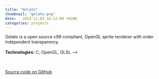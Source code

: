 ```yaml
---
title: "Gelato"
thumbnail: "gelato.png" 
date:   2019-11-03 16:22:00 +0100
categories: projects
---
```

Gelato is a open source c99 compliant, OpenGL sprite renderer with order independent transparency.
<br>
<br>
<strong>Technologies:</strong> C, OpenGL, GLSL -->
<p>
<br>
<br>
<a href="https://github.com/tiger-punch-sports-club/gelato/" target="_blank">Source code on GitHub</a> 
</p>